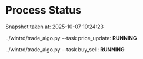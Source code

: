 # Process Status

Snapshot taken at: 2025-10-07 10:24:23

../wintrd/trade_algo.py --task price_update: **RUNNING**

../wintrd/trade_algo.py --task buy_sell: **RUNNING**

